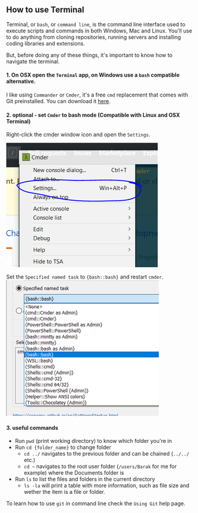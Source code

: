 
## How to use Terminal

Terminal, or `bash`, or `command line`, is the command line interface used to execute scripts and commands
in both Windows, Mac and Linux. You'll use to do anything from cloning repositories, running servers and
installing coding libraries and extensions.

But, before doing any of these things, it's important to know how to navigate the terminal.

#### 1. On OSX open the `Terminal` app, on Windows use a `bash` compatible alternative.
I like using `Commander` or `Cmder`, it's a free `cmd` replacement that comes with Git preinstalled.
You can download it [here](https://cmder.net/).

#### 2. optional - set `Cmder` to bash mode (Compatible with Linux and OSX Terminal)
Right-click the cmder window icon and open the `Settings`.

![`cmder` settings](https://github.com/BarakChamo/Mobile-Application-Development/blob/master/help/files/cmder%20-%20settings.PNG)

Set the `Specified named task` to `{bash::bash}` and restart `cmder`.
![`Set bash initialization mode`](https://github.com/BarakChamo/Mobile-Application-Development/blob/master/help/files/cmder%20-%20bash%20mode.PNG)

#### 3. useful commands
- Run `pwd` (print working directory) to know which folder you're in
- Run `cd {folder_name}` to change folder
  - `cd ../` navigates to the previous folder and can be chained (`../../` etc.)
  - `cd ~` navigates to the root user folder (`/users/Barak` for me for example) where the Documents folder is
- Run `ls` to list the files and folders in the current directory
  - `ls -la` will print a table with more information, such as file size and wether the item is a file or folder.
  
To learn how to use `git` in command line check the `Using Git` help page.
